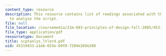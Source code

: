 ```yaml
---
content_type: resource
description: This resource contains list of readings associated with the course material
  to analyze the script.
file: null
file_location: /coursemedia/21m-603-principles-of-design-fall-2005/45319433a1e6653e69f87284e269e268_scptanlys_ltlerd.pdf
file_type: application/pdf
resourcetype: Document
title: scptanlys_ltlerd.pdf
uid: 45319433-a1e6-653e-69f8-7284e269e268
---
```

